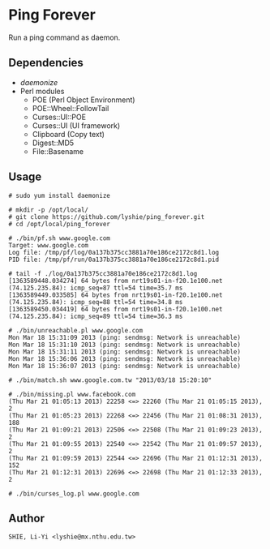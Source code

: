 Ping Forever
============
Run a ping command as daemon.

Dependencies
------------
  * *daemonize*
  * Perl modules
    - POE (Perl Object Environment)
    - POE::Wheel::FollowTail
    - Curses::UI::POE
    - Curses::UI (UI framework)
    - Clipboard (Copy text)
    - Digest::MD5
    - File::Basename

Usage
-----
    # sudo yum install daemonize

    # mkdir -p /opt/local/
    # git clone https://github.com/lyshie/ping_forever.git
    # cd /opt/local/ping_forever

    # ./bin/pf.sh www.google.com
    Target: www.google.com
    Log file: /tmp/pf/log/0a137b375cc3881a70e186ce2172c8d1.log
    PID file: /tmp/pf/run/0a137b375cc3881a70e186ce2172c8d1.pid

    # tail -f ./log/0a137b375cc3881a70e186ce2172c8d1.log
    [1363589448.034274] 64 bytes from nrt19s01-in-f20.1e100.net (74.125.235.84): icmp_seq=87 ttl=54 time=35.7 ms
    [1363589449.033585] 64 bytes from nrt19s01-in-f20.1e100.net (74.125.235.84): icmp_seq=88 ttl=54 time=34.8 ms
    [1363589450.034419] 64 bytes from nrt19s01-in-f20.1e100.net (74.125.235.84): icmp_seq=89 ttl=54 time=36.3 ms

    # ./bin/unreachable.pl www.google.com
    Mon Mar 18 15:31:09 2013 (ping: sendmsg: Network is unreachable)
    Mon Mar 18 15:31:10 2013 (ping: sendmsg: Network is unreachable)
    Mon Mar 18 15:31:11 2013 (ping: sendmsg: Network is unreachable)
    Mon Mar 18 15:36:06 2013 (ping: sendmsg: Network is unreachable)
    Mon Mar 18 15:36:07 2013 (ping: sendmsg: Network is unreachable)

    # ./bin/match.sh www.google.com.tw "2013/03/18 15:20:10"

    # ./bin/missing.pl www.facebook.com
    (Thu Mar 21 01:05:13 2013) 22258 <=> 22260 (Thu Mar 21 01:05:15 2013),  2
    (Thu Mar 21 01:05:23 2013) 22268 <=> 22456 (Thu Mar 21 01:08:31 2013),  188
    (Thu Mar 21 01:09:21 2013) 22506 <=> 22508 (Thu Mar 21 01:09:23 2013),  2
    (Thu Mar 21 01:09:55 2013) 22540 <=> 22542 (Thu Mar 21 01:09:57 2013),  2
    (Thu Mar 21 01:09:59 2013) 22544 <=> 22696 (Thu Mar 21 01:12:31 2013),  152
    (Thu Mar 21 01:12:31 2013) 22696 <=> 22698 (Thu Mar 21 01:12:33 2013),  2

    # ./bin/curses_log.pl www.google.com

Author
------
    SHIE, Li-Yi <lyshie@mx.nthu.edu.tw>
